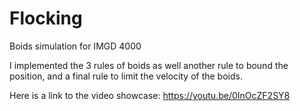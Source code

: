 # Flocking

Boids simulation for IMGD 4000

I implemented the 3 rules of boids as well another rule to bound the position, and a final rule to limit the velocity of the boids. 

Here is a link to the video showcase: https://youtu.be/0InOcZF2SY8
